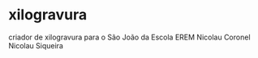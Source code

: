 # xilogravura
criador de xilogravura para o São João da Escola EREM Nicolau Coronel Nicolau Siqueira
